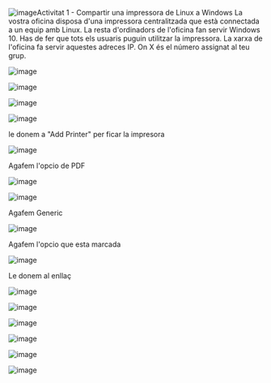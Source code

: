 ![image](https://github.com/user-attachments/assets/cd12e57e-ff84-4a44-9d1f-97d9fac54b2a)Activitat 1 - Compartir una impressora de Linux a Windows
La vostra oficina disposa d'una impressora centralitzada que està connectada a un equip amb Linux. La resta d'ordinadors de l'oficina fan servir Windows 10.
Has de fer que tots els usuaris puguin utilitzar la impressora. La xarxa de l'oficina fa servir aquestes adreces IP. 
On X és el número assignat al teu grup.

![image](https://github.com/user-attachments/assets/d6061a86-705a-4347-8e62-c052f1d647f8)

![image](https://github.com/user-attachments/assets/d4cfb7a1-89e6-4f0b-bbd5-878e3257c3b8)

![image](https://github.com/user-attachments/assets/e68c008a-1512-4097-993f-a9c2f8132500)

![image](https://github.com/user-attachments/assets/79494292-ac71-454b-aa93-1e527e8af7a2)

le donem a "Add Printer" per ficar la impresora 

![image](https://github.com/user-attachments/assets/0458a951-c7f7-42dc-9b17-4de919736250)

Agafem l'opcio de PDF

![image](https://github.com/user-attachments/assets/90d69183-ea8d-4879-a8b7-6eea14260301)

![image](https://github.com/user-attachments/assets/340fe3c3-8dca-420e-8859-1b69785f871d)

Agafem Generic 

![image](https://github.com/user-attachments/assets/f1a287c5-374d-4ddc-a444-497f6d9b74bf)

Agafem l'opcio que esta marcada

![image](https://github.com/user-attachments/assets/d36f02d9-45d5-4b99-ba79-c627789a9fb3)

Le donem al enllaç 

![image](https://github.com/user-attachments/assets/ac0b63ab-c1e3-4f05-b055-84cda2e30ed2)

![image](https://github.com/user-attachments/assets/2368e2c3-a76f-4fed-bf36-961c66fe7d97)




![image](https://github.com/user-attachments/assets/d202e75f-b5e7-4f76-a2ee-fee17894f51c)

![image](https://github.com/user-attachments/assets/d5e608e8-5007-4b7e-a0b4-9fa993bbde8f)

![image](https://github.com/user-attachments/assets/b9842f2f-d8fd-425f-9f2d-ede250755aef)

![image](https://github.com/user-attachments/assets/f9b07fe2-538b-404d-b03d-c3ec25df3655)
